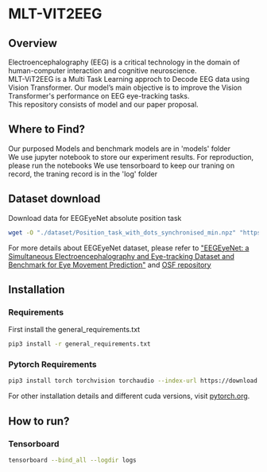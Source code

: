 # MLT-VIT2EEG
## Overview
Electroencephalography (EEG) is a critical technology in the domain of human-computer interaction and cognitive neuroscience.   
MLT-ViT2EEG is a Multi Task Learning approch to Decode EEG data using Vision Transformer. Our model’s main objective is to improve the Vision Transformer's performance on EEG eye-tracking tasks.  
This repository consists of model and our paper proposal.  

## Where to Find?
Our purposed Models and benchmark models are in 'models' folder  
We use jupyter notebook to store our experiment results. For reproduction, please run the notebooks
We use tensorboard to keep our traning on record, the traning record is in the 'log' folder
## Dataset download
Download data for EEGEyeNet absolute position task
```bash
wget -O "./dataset/Position_task_with_dots_synchronised_min.npz" "https://osf.io/download/ge87t/"
```
For more details about EEGEyeNet dataset, please refer to ["EEGEyeNet: a Simultaneous Electroencephalography and Eye-tracking Dataset and Benchmark for Eye Movement Prediction"](https://arxiv.org/abs/2111.05100) and [OSF repository](https://osf.io/ktv7m/)

## Installation

### Requirements

First install the general_requirements.txt

```bash
pip3 install -r general_requirements.txt 
```

### Pytorch Requirements

```bash
pip3 install torch torchvision torchaudio --index-url https://download.pytorch.org/whl/cu121
```

For other installation details and different cuda versions, visit [pytorch.org](https://pytorch.org/get-started/locally/).

## How to run?

### Tensorboard

```bash
tensorboard --bind_all --logdir logs 
```